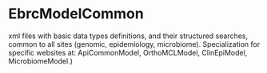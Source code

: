 # EbrcModelCommon

xml files with basic data types definitions, and their structured searches, common to all sites (genomic, epidemiology, microbiome). Specialization for specific websites at: ApiCommonModel, OrthoMCLModel, ClinEpiModel, MicrobiomeModel.)
